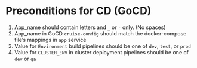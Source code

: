 # Preconditions for CD (GoCD)

1. App_name should contain letters and `_` or `-` only. (No spaces)
2. App_name in GoCD `cruise-config` should match the docker-compose file’s mappings in `app` service
3. Value for `Environment` build pipelines should be one of `dev`, `test`, or `prod`
4. Value for `CLUSTER_ENV` in cluster deployment pipelines should be one of `dev` or `qa`

